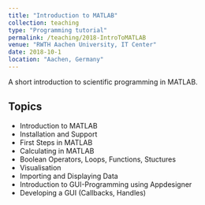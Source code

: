 ```yaml
---
title: "Introduction to MATLAB"
collection: teaching
type: "Programming tutorial"
permalink: /teaching/2018-IntroToMATLAB
venue: "RWTH Aachen University, IT Center"
date: 2018-10-1
location: "Aachen, Germany"
---
```


A short introduction to scientific programming in MATLAB.


Topics
------

- Introduction to MATLAB
- Installation and Support
- First Steps in MATLAB
- Calculating in MATLAB
- Boolean Operators, Loops, Functions, Stuctures
- Visualisation 
- Importing and Displaying Data
- Introduction to GUI-Programming using Appdesigner
- Developing a GUI (Callbacks, Handles)



